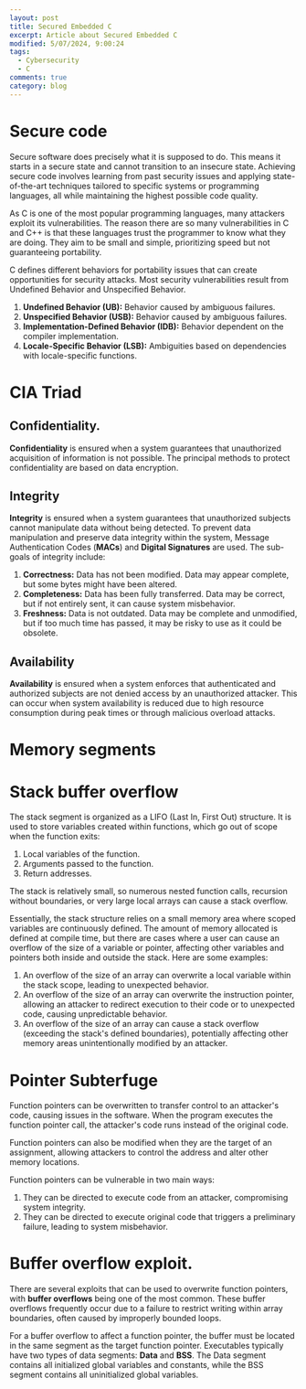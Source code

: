```yaml
---
layout: post
title: Secured Embedded C
excerpt: Article about Secured Embedded C
modified: 5/07/2024, 9:00:24
tags:
  - Cybersecurity
  - C
comments: true
category: blog
---
```

# Secure code
Secure software does precisely what it is supposed to do. This means it starts in a secure state and cannot transition to an insecure state. Achieving secure code involves learning from past security issues and applying state-of-the-art techniques tailored to specific systems or programming languages, all while maintaining the highest possible code quality.

As C is one of the most popular programming languages, many attackers exploit its vulnerabilities. The reason there are so many vulnerabilities in C and C++ is that these languages trust the programmer to know what they are doing. They aim to be small and simple, prioritizing speed but not guaranteeing portability.

C defines different behaviors for portability issues that can create opportunities for security attacks. Most security vulnerabilities result from Undefined Behavior and Unspecified Behavior.

1. **Undefined Behavior (UB):** Behavior caused by ambiguous failures.
2. **Unspecified Behavior (USB):** Behavior caused by ambiguous failures.
3. **Implementation-Defined Behavior (IDB):** Behavior dependent on the compiler implementation.
4. **Locale-Specific Behavior (LSB):** Ambiguities based on dependencies with locale-specific functions.

# CIA Triad
## Confidentiality.
**Confidentiality** is ensured when a system guarantees that unauthorized acquisition of information is not possible. The principal methods to protect confidentiality are based on data encryption.

## Integrity
**Integrity** is ensured when a system guarantees that unauthorized subjects cannot manipulate data without being detected. To prevent data manipulation and preserve data integrity within the system, Message Authentication Codes (**MACs**) and **Digital Signatures** are used. The sub-goals of integrity include:

1. **Correctness:** Data has not been modified. Data may appear complete, but some bytes might have been altered.
2. **Completeness:** Data has been fully transferred. Data may be correct, but if not entirely sent, it can cause system misbehavior.
3. **Freshness:** Data is not outdated. Data may be complete and unmodified, but if too much time has passed, it may be risky to use as it could be obsolete.

## Availability
**Availability** is ensured when a system enforces that authenticated and authorized subjects are not denied access by an unauthorized attacker. This can occur when system availability is reduced due to high resource consumption during peak times or through malicious overload attacks.

# Memory segments

# Stack buffer overflow
The stack segment is organized as a LIFO (Last In, First Out) structure. It is used to store variables created within functions, which go out of scope when the function exits:

1. Local variables of the function.
2. Arguments passed to the function.
3. Return addresses.

The stack is relatively small, so numerous nested function calls, recursion without boundaries, or very large local arrays can cause a stack overflow.

Essentially, the stack structure relies on a small memory area where scoped variables are continuously defined. The amount of memory allocated is defined at compile time, but there are cases where a user can cause an overflow of the size of a variable or pointer, affecting other variables and pointers both inside and outside the stack. Here are some examples:

1. An overflow of the size of an array can overwrite a local variable within the stack scope, leading to unexpected behavior.
2. An overflow of the size of an array can overwrite the instruction pointer, allowing an attacker to redirect execution to their code or to unexpected code, causing unpredictable behavior.
3. An overflow of the size of an array can cause a stack overflow (exceeding the stack's defined boundaries), potentially affecting other memory areas unintentionally modified by an attacker.

# Pointer Subterfuge
Function pointers can be overwritten to transfer control to an attacker's code, causing issues in the software. When the program executes the function pointer call, the attacker's code runs instead of the original code.

Function pointers can also be modified when they are the target of an assignment, allowing attackers to control the address and alter other memory locations.

Function pointers can be vulnerable in two main ways:
1. They can be directed to execute code from an attacker, compromising system integrity.
2. They can be directed to execute original code that triggers a preliminary failure, leading to system misbehavior.

# Buffer overflow exploit.
There are several exploits that can be used to overwrite function pointers, with **buffer overflows** being one of the most common. These buffer overflows frequently occur due to a failure to restrict writing within array boundaries, often caused by improperly bounded loops.

For a buffer overflow to affect a function pointer, the buffer must be located in the same segment as the target function pointer. Executables typically have two types of data segments: **Data** and **BSS**. The Data segment contains all initialized global variables and constants, while the BSS segment contains all uninitialized global variables.
